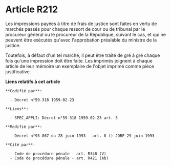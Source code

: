 # Article R212

Les impressions payées à titre de frais de justice sont faites en vertu de marchés passés pour chaque ressort de cour ou de
tribunal par le procureur général ou le procureur de la République, suivant le cas, et qui ne peuvent être exécutés qu'avec
l'approbation préalable du ministre de la justice.

Toutefois, à défaut d'un tel marché, il peut être traité de gré à gré chaque fois qu'une impression doit être faite. Les
imprimés joignent à chaque article de leur mémoire un exemplaire de l'objet imprimé comme pièce justificative.

**Liens relatifs à cet article**

	**Codifié par**:

	  - Décret n°59-318 1959-02-23

	**Liens**:

	  - SPEC_APPLI: Décret n°59-318 1959-02-23 art. 5

	**Modifié par**:

	  - Décret n°93-867 du 28 juin 1993 - art. 8 () JORF 29 juin 1993

	**Cité par**:

	  - Code de procédure pénale - art. R348 (V)
	  - Code de procédure pénale - art. R421 (Ab)
